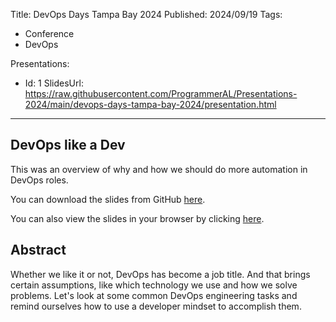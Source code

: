 Title: DevOps Days Tampa Bay 2024
Published: 2024/09/19
Tags:

- Conference
- DevOps

Presentations:
- Id: 1
  SlidesUrl: https://raw.githubusercontent.com/ProgrammerAL/Presentations-2024/main/devops-days-tampa-bay-2024/presentation.html


---

## DevOps like a Dev

This was an overview of why and how we should do more automation in DevOps roles.

You can download the slides from GitHub <a target="_blank" href="https://github.com/ProgrammerAL/Presentations-2024/tree/main/devops-days-tampa-bay-2024">here</a>.

You can also view the slides in your browser by clicking <a href="/posts/20240919-Presentation-DevOpsDaysTampaBay2024/slides/0">here</a>.


## Abstract

Whether we like it or not, DevOps has become a job title. And that brings certain assumptions, like which technology we use and how we solve problems. Let's look at some common DevOps engineering tasks and remind ourselves how to use a developer mindset to accomplish them.


